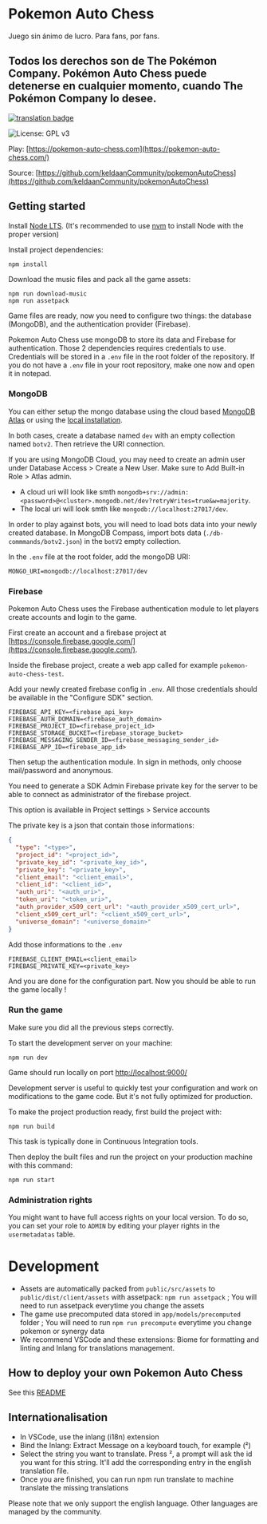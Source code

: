 # Pokemon Auto Chess

Juego sin ánimo de lucro. Para fans, por fans.

## Todos los derechos son de The Pokémon Company. Pokémon Auto Chess puede detenerse en cualquier momento, cuando The Pokémon Company lo desee.

[![translation badge](https://inlang.com/badge?url=github.com/keldaanCommunity/pokemonAutoChess)](https://inlang.com/editor/github.com/keldaanCommunity/pokemonAutoChess?ref=badge)

![License: GPL v3](https://img.shields.io/badge/License-GPLv3-blue.svg)

Play: [https://pokemon-auto-chess.com](https://pokemon-auto-chess.com/)

Source: [https://github.com/keldaanCommunity/pokemonAutoChess](https://github.com/keldaanCommunity/pokemonAutoChess)

## Getting started

Install [Node LTS](https://nodejs.org/en). (It's recommended to use [nvm](https://github.com/nvm-sh/nvm) to install Node with the proper version)

Install project dependencies:
```
npm install
```

Download the music files and pack all the game assets:
```
npm run download-music
npm run assetpack
```

Game files are ready, now you need to configure two things: the database (MongoDB), and the authentication provider (Firebase).

Pokemon Auto Chess use mongoDB to store its data and Firebase for authentication. Those 2 dependencies requires credentials to use. Credentials will be stored in a `.env` file in the root folder of the repository. If you do not have a `.env` file in your root repository, make one now and open it in notepad.

### MongoDB

You can either setup the mongo database using the cloud based [MongoDB Atlas](https://www.mongodb.com/atlas/database) or using the [local installation](https://www.mongodb.com/try/download/community).

In both cases, create a database named `dev` with an empty collection named `botv2`. Then retrieve the URI connection. 

If you are using MongoDB Cloud, you may need to create an admin user under Database Access > Create a New User. Make sure to Add Built-in Role > Atlas admin.

- A cloud uri will look like smth `mongodb+srv://admin:<password>@<cluster>.mongodb.net/dev?retryWrites=true&w=majority`.
- The local uri will look smth like `mongodb://localhost:27017/dev`.

In order to play against bots, you will need to load bots data into your newly created database. In MongoDB Compass, import bots data (`./db-commmands/botv2.json`) in the `botV2` empty collection.

In the `.env` file at the root folder, add the mongoDB URI:

```
MONGO_URI=mongodb://localhost:27017/dev
```

### Firebase

Pokemon Auto Chess uses the Firebase authentication module to let players create accounts and login to the game.

First create an account and a firebase project at [https://console.firebase.google.com/](https://console.firebase.google.com/).

Inside the firebase project, create a web app called for example `pokemon-auto-chess-test`.

Add your newly created firebase config in `.env`. All those credentials should be available in the "Configure SDK" section.

```
FIREBASE_API_KEY=<firebase_api_key>
FIREBASE_AUTH_DOMAIN=<firebase_auth_domain>
FIREBASE_PROJECT_ID=<firebase_project_id>
FIREBASE_STORAGE_BUCKET=<firebase_storage_bucket>
FIREBASE_MESSAGING_SENDER_ID=<firebase_messaging_sender_id>
FIREBASE_APP_ID=<firebase_app_id>
```

Then setup the authentication module. In sign in methods, only choose mail/password and anonymous. 

You need to generate a SDK Admin Firebase private key for the server to be able to connect as administrator of the firebase project.

This option is available in Project settings > Service accounts

The private key is a json that contain those informations:

```json
{
  "type": "<type>",
  "project_id": "<project_id>",
  "private_key_id": "<private_key_id>",
  "private_key": "<private_key>",
  "client_email": "<client_email>",
  "client_id": "<client_id>",
  "auth_uri": "<auth_uri>",
  "token_uri": "<token_uri>",
  "auth_provider_x509_cert_url": "<auth_provider_x509_cert_url>",
  "client_x509_cert_url": "<client_x509_cert_url>",
  "universe_domain": "<universe_domain>"
}
```

Add those informations to the `.env`

```
FIREBASE_CLIENT_EMAIL=<client_email>
FIREBASE_PRIVATE_KEY=<private_key>
```

And you are done for the configuration part. Now you should be able to run the game locally ! 

### Run the game

Make sure you did all the previous steps correctly.

To start the development server on your machine:

```
npm run dev
```

Game should run locally on port [http://localhost:9000/](http://localhost:9000/)

Development server is useful to quickly test your configuration and work on modifications to the game code. But it's not fully optimized for production.

To make the project production ready, first build the project with:

```
npm run build
```

This task is typically done in Continuous Integration tools.

Then deploy the built files and run the project on your production machine with this command:
```
npm run start
```

### Administration rights

You might want to have full access rights on your local version. To do so, you can set your role to `ADMIN` by editing your player rights in the `usermetadatas` table.

# Development

- Assets are automatically packed from `public/src/assets` to `public/dist/client/assets` with assetpack: `npm run assetpack` ; You will need to run assetpack everytime you change the assets
- The game use precomputed data stored in `app/models/precomputed` folder ; You will need to run `npm run precompute` everytime you change pokemon or synergy data
- We recommend VSCode and these extensions: Biome for formatting and linting and Inlang for translations management.

## How to deploy your own Pokemon Auto Chess

See this [README](https://github.com/keldaanCommunity/pokemonAutoChess/blob/master/deployment/README.md)

## Internationalisation

- In VSCode, use the inlang (i18n) extension
- Bind the Inlang: Extract Message on a keyboard touch, for example (²)
- Select the string you want to translate. Press ², a prompt will ask the id you want for this string. It'll add the corresponding entry in the english translation file.
- Once you are finished, you can run npm run translate to machine translate the missing translations

Please note that we only support the english language. Other languages are managed by the community.

